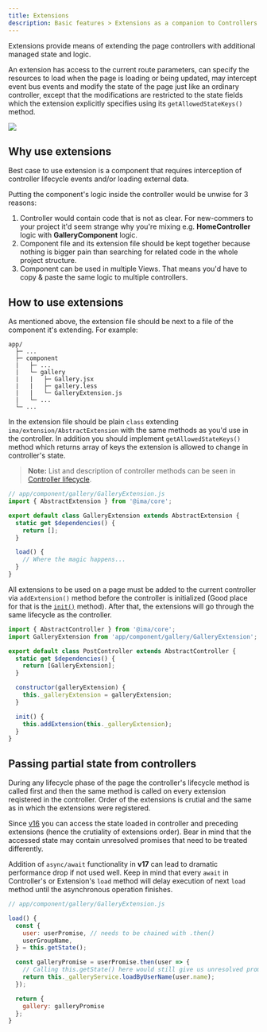 ```yaml
---
title: Extensions
description: Basic features > Extensions as a companion to Controllers
---
```


Extensions provide means of extending the page controllers with additional
managed state and logic.

An extension has access to the current route
parameters, can specify the resources to load when the page is loading or
being updated, may intercept event bus events and modify the state of the
page just like an ordinary controller, except that the modifications are
restricted to the state fields which the extension explicitly specifies
using its `getAllowedStateKeys()` method.

![](/docs/diagram-extensions.png)


## Why use extensions

Best case to use extension is a component that
requires interception of controller lifecycle events and/or loading external
data.

Putting the component's logic inside the controller would be unwise for 3
reasons:

1. Controller would contain code that is not as clear. For new-commers to
your project it'd seem strange why you're mixing e.g. **HomeController**
logic with **GalleryComponent** logic.
2. Component file and its extension file should be kept together because nothing is
bigger pain than searching for related code in the whole project structure.
3. Component can be used in multiple Views. That means you'd have to
copy & paste the same logic to multiple controllers.

## How to use extensions

As mentioned above, the extension file should be next to a file of the component
it's extending. For example:

```
app/
  ├─ ...
  ├─ component
  |   ├─ ...
  |   └─ gallery
  |   |   ├─ Gallery.jsx
  |   |   ├─ gallery.less
  |   |   └─ GalleryExtension.js
  |   └─ ...
  └─ ...
```

In the extension file should be plain `class` extending
`ima/extension/AbstractExtension` with the same methods as you'd use in the controller. In addition you should implement `getAllowedStateKeys()` method which returns array of keys the extension is allowed to change in controller's state.

> **Note:** List and description of controller methods can be seen in [Controller lifecycle](./controller-lifecycle).

```javascript
// app/component/gallery/GalleryExtension.js
import { AbstractExtension } from '@ima/core';

export default class GalleryExtension extends AbstractExtension {
  static get $dependencies() {
    return [];
  }

  load() {
    // Where the magic happens...
  }
}
```

All extensions to be used on a page must be added to the current controller
via `addExtension()` method before the controller is initialized (Good
place for that is the [`init()`](./controller-lifecycle#init-serverclient) method). After that, the extensions will go
through the same lifecycle as the controller.

```javascript
import { AbstractController } from '@ima/core';
import GalleryExtension from 'app/component/gallery/GalleryExtension';

export default class PostController extends AbstractController {
  static get $dependencies() {
    return [GalleryExtension];
  }

  constructor(galleryExtension) {
    this._galleryExtension = galleryExtension;
  }

  init() {
    this.addExtension(this._galleryExtension);
  }
}

```

## Passing partial state from controllers

During any lifecycle phase of the page the controller's lifecycle method is called first and then the same method is called on every extension reqistered in the controller. Order of the extensions is crutial and the same as in which the extensions were registered.

Since [v16](https://github.com/seznam/IMA.js-core/releases/tag/0.16.0) you can access the state loaded in controller and preceding extensions (hence the crutiality of extensions order). Bear in mind that the accessed state may contain unresolved promises that need to be treated differently.

Addition of `async/await` functionality in **v17** can lead to dramatic performance drop if not used well. Keep in mind that every `await` in Controller's or Extension's `load` method will delay execution of next `load` method until the asynchronous operation finishes.

```javascript
// app/component/gallery/GalleryExtension.js

load() {
  const {
    user: userPromise, // needs to be chained with .then()
    userGroupName,
  } = this.getState();

  const galleryPromise = userPromise.then(user => {
    // Calling this.getState() here would still give us unresolved promises.
    return this._galleryService.loadByUserName(user.name);
  });

  return {
    gallery: galleryPromise
  };
}
```
